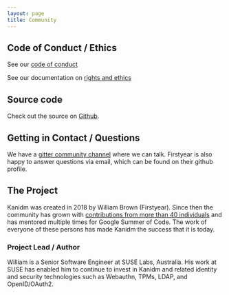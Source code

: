 ```yaml
---
layout: page
title: Community
---
```


## Code of Conduct / Ethics

See our [code of conduct](https://github.com/kanidm/kanidm/blob/master/CODE_OF_CONDUCT.md)

See our documentation on
[rights and ethics](https://kanidm.github.io/kanidm/master/developers/developer_ethics.html)

## Source code

Check out the source on [Github](https://github.com/kanidm/).

## Getting in Contact / Questions

We have a [gitter community channel](https://gitter.im/kanidm/community) where we can talk.
Firstyear is also happy to answer questions via email, which can be found on their github profile.

## The Project

Kanidm was created in 2018 by William Brown (Firstyear). Since then the community has grown with
[contributions from more than 40 individuals](https://github.com/kanidm/kanidm/blob/master/CONTRIBUTORS.md)
and has mentored multiple times for Google Summer of Code. The work of everyone of these persons has
made Kanidm the success that it is today.

### Project Lead / Author

William is a Senior Software Engineer at SUSE Labs, Australia. His work at SUSE has enabled him to
continue to invest in Kanidm and related identity and security technologies such as Webauthn, TPMs,
LDAP, and OpenID/OAuth2.

